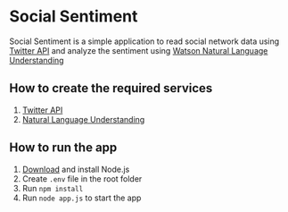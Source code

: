 # Social Sentiment

Social Sentiment is a simple application to read social network data using [Twitter API](https://developer.twitter.com/) and analyze the sentiment using [Watson Natural Language Understanding](https://console.bluemix.net/apidocs/natural-language-understanding)

## How to create the required services
1. [Twitter API](https://developer.twitter.com/en/apps/create)
2. [Natural Language Understanding](https://console.bluemix.net/catalog/services/natural-language-understanding)


## How to run the app
1. [Download](https://nodejs.org/en/download/) and install Node.js
2. Create `.env` file in the root folder
3. Run `npm install` 
4. Run `node app.js` to start the app
